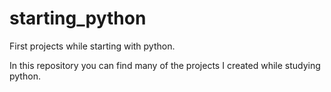 # starting_python

First projects while starting with python.

In this repository you can find many of the projects I created while studying python.
